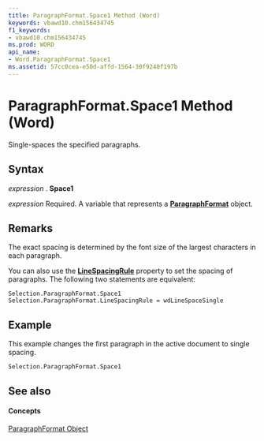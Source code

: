 ```yaml
---
title: ParagraphFormat.Space1 Method (Word)
keywords: vbawd10.chm156434745
f1_keywords:
- vbawd10.chm156434745
ms.prod: WORD
api_name:
- Word.ParagraphFormat.Space1
ms.assetid: 57cc0cea-e50d-affd-1564-30f9240f197b
---
```



# ParagraphFormat.Space1 Method (Word)

Single-spaces the specified paragraphs.


## Syntax

 _expression_ . **Space1**

 _expression_ Required. A variable that represents a **[ParagraphFormat](paragraphformat-object-word.md)** object.


## Remarks

The exact spacing is determined by the font size of the largest characters in each paragraph.

You can also use the  **[LineSpacingRule](paragraphformat-linespacingrule-property-word.md)** property to set the spacing of paragraphs. The following two statements are equivalent:




```
Selection.ParagraphFormat.Space1 
Selection.ParagraphFormat.LineSpacingRule = wdLineSpaceSingle
```


## Example

This example changes the first paragraph in the active document to single spacing.


```
Selection.ParagraphFormat.Space1
```


## See also


#### Concepts


[ParagraphFormat Object](paragraphformat-object-word.md)

